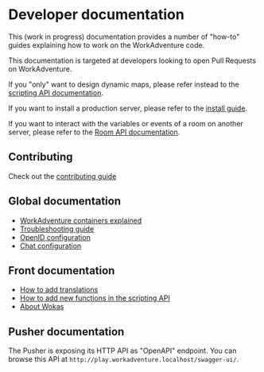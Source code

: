 # Developer documentation

This (work in progress) documentation provides a number of "how-to" guides explaining how to work on the WorkAdventure
code.

This documentation is targeted at developers looking to open Pull Requests on WorkAdventure.

If you "only" want to design dynamic maps, please refer instead to the [scripting API documentation](https://workadventu.re/map-building/scripting.md).

If you want to install a production server, please refer to the [install guide](../../contrib/docker/README.md).

If you want to interact with the variables or events of a room on another server, please refer to the [Room API documentation](roomAPI.md).

## Contributing

Check out the [contributing guide](../../CONTRIBUTING.md)

## Global documentation

- [WorkAdventure containers explained](communication-between-services.md)
- [Troubleshooting guide](troubleshooting.md)
- [OpenID configuration](openid.md)
- [Chat configuration](chat.md)

## Front documentation

- [How to add translations](how-to-translate.md)
- [How to add new functions in the scripting API](contributing-to-scripting-api.md)
- [About Wokas](wokas.md)

## Pusher documentation

The Pusher is exposing its HTTP API as "OpenAPI" endpoint.
You can browse this API at `http://play.workadventure.localhost/swagger-ui/`.

